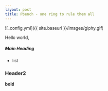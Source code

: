 ```yaml
---
layout: post
title: Pbench - one ring to rule them all
---
```

![_config.yml]({{ site.baseurl }}/images/giphy.gif)

Hello world,

<h5>Main Heading</h5>

- list

<h3>Header2</h3>

**bold** 
